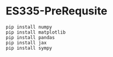 # ES335-PreRequsite
```
pip install numpy
pip install matplotlib
pip install pandas
pip install jax
pip install sympy
```
